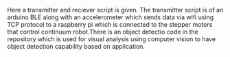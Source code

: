 Here a transmitter and reciever script is given. The transmitter script is of an arduino BLE along with an accelerometer which sends data via wifi using TCP protocol to a raspberry pi which is connected to the stepper motors that control continuum robot.There is an object detectio code in the repository which is used for visual analysis using computer vision to have object detection capability based on application.
